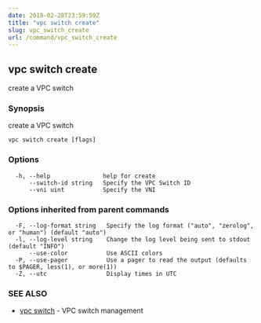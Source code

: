```yaml
---
date: 2018-02-28T23:59:59Z
title: "vpc switch create"
slug: vpc_switch_create
url: /command/vpc_switch_create
---
```

## vpc switch create

create a VPC switch

### Synopsis


create a VPC switch

```
vpc switch create [flags]
```

### Options

```
  -h, --help               help for create
      --switch-id string   Specify the VPC Switch ID
      --vni uint           Specify the VNI
```

### Options inherited from parent commands

```
  -F, --log-format string   Specify the log format ("auto", "zerolog", or "human") (default "auto")
  -l, --log-level string    Change the log level being sent to stdout (default "INFO")
      --use-color           Use ASCII colors
  -P, --use-pager           Use a pager to read the output (defaults to $PAGER, less(1), or more(1))
  -Z, --utc                 Display times in UTC
```

### SEE ALSO
* [vpc switch](/command/vpc_switch)	 - VPC switch management

